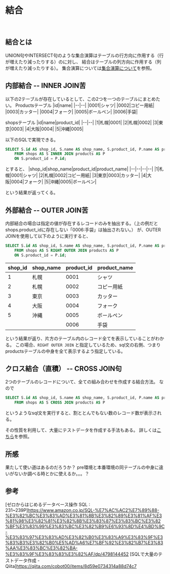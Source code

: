 # 結合
<br>

## 結合とは
UNION句やINTERSECT句のような集合演算はテーブルの行方向に作用する（行が増えたり減ったりする）のに対し、
結合はテーブルの列方向に作用する（列が増えたり減ったりする）。
集合演算については[集合演算について](./set_operation.md)を参照。
<br>

## 内部結合 -- INNER JOIN苦
以下の2テーブルが存在しているとして、この2つを一つのテーブルにまとめたい。
Productsテーブル
|id|name|
|--|--|
|0001|シャツ|
|0002|コピー用紙|
|0003|カッター|
|0004|フォーク|
|0005|ボールペン|
|0006|手袋|

shopsテーブル
|id|name|product_id|
|--|--|
|1|札幌|0001|
|2|札幌|0002|
|3|東京|0003|
|4|大阪|0004|
|5|沖縄|0005|

以下のSQLで実現できる。
```sql
SELECT S.id AS shop_id, S.name AS shop_name, S.product_id, P.name AS product_name
    FROM shops AS S INNER JOIN products AS P
    ON S.product_id = P.id;
```
とすると、
|shop_id|shop_name|product_id|product_name|
|--|--|--|--|
|1|札幌|0001|シャツ|
|2|札幌|0002|コピー用紙|
|3|東京|0003|カッター|
|4|大阪|0004|フォーク|
|5|沖縄|0005|ボールペン|

という結果が返ってくる。
<br>

## 外部結合 -- OUTER JOIN苦
内部結合の場合は指定の値が存在するレコードのみを抽出する。（上の例だとshops.product_idに存在しない「0006:手袋」は抽出されない。）
が、OUTER JOINを使用して以下のように実行すると、
```sql
SELECT S.id AS shop_id, S.name AS shop_name, S.product_id, P.name AS product_name
    FROM shops AS S RIGHT OUTER JOIN products AS P
    ON S.product_id = P.id;
```
|shop_id|shop_name|product_id|product_name|
|--|--|--|--|
|1|札幌|0001|シャツ|
|2|札幌|0002|コピー用紙|
|3|東京|0003|カッター|
|4|大阪|0004|フォーク|
|5|沖縄|0005|ボールペン|
|||0006|手袋|

という結果が返り、片方のテーブル内のレコード全てを表示していることがわかる。
この場合、`RIGHT OUTER JOIN` と指定しているため、sql文の右側、つまりproductsテーブルの中身を全て表示するよう指定している。
<br>

## クロス結合（直積） -- CROSS JOIN句
2つのテーブルのレコードについて、全ての組み合わせを作成する結合方法。
なので
```sql
SELECT S.id AS shop_id, S.name AS shop_name, S.product_id, P.name AS product_name
    FROM shops AS S CROSS JOIN products AS P
```
というようなsql文を実行すると、割ととんでもない数のレコード数が表示される。

その性質を利用して、大量にテストデータを作成する手法もある。
詳しくは[こちら](https://qiita.com/cobot00/items/8d59e0734314a88d74c7)を参照。
<br>

## 所感
果たして使い道はあるのだろうか？
pre環境と本番環境の同テーブルの中身に違いがないか調べる時とかに使えるか。。。？

## 参考
[ゼロからはじめるデータベース操作 SQL : 231~239P]https://www.amazon.co.jp/SQL-%E7%AC%AC2%E7%89%88-%E3%82%BC%E3%83%AD%E3%81%8B%E3%82%89%E3%81%AF%E3%81%98%E3%82%81%E3%82%8B%E3%83%87%E3%83%BC%E3%82%BF%E3%83%99%E3%83%BC%E3%82%B9%E6%93%8D%E4%BD%9C-%E3%83%97%E3%83%AD%E3%82%B0%E3%83%A9%E3%83%9F%E3%83%B3%E3%82%B0%E5%AD%A6%E7%BF%92%E3%82%B7%E3%83%AA%E3%83%BC%E3%82%BA-%E3%83%9F%E3%83%83%E3%82%AF/dp/4798144452
[SQLで大量のテストデータ作成 - Qiita]https://qiita.com/cobot00/items/8d59e0734314a88d74c7